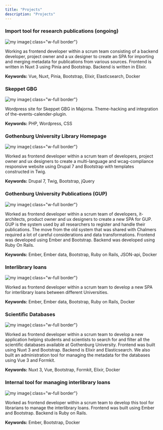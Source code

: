 ```yaml
---
title: "Projects"
description: "Projects"
---
```


### Import tool for research publications (ongoing)

![my image](/img/projects/gup-admin.jpeg){:class="w-full border"}

Working as frontend developer within a scrum team consisting of a backend developer, project owner and a ux designer to create an SPA for importing and merging metadata for publications from various sources. Frontend is written in Nuxt 3 using Pinia and Bootstrap. Backend is written in Elixir.

**Keywords:** Vue, Nuxt, Pinia, Bootstrap, Elixir, Elasticsearch, Docker

<div class="h-12"></div>

### Skeppet GBG

![my image](/img/projects/skeppetgbg.jpeg){:class="w-full border"}

Wordpress site for Skeppet GBG in Majorna. Theme-hacking and integration of the-events-calender-plugin.

**Keywords:** PHP, Wordpress, CSS

<div class="h-12"></div>

### Gothenburg University Library Homepage

![my image](/img/projects/ubguse.jpeg){:class="w-full border"}

Worked as frontend developer within a scrum team of developers, project owner and ux designers to create a multi-language and wcag-compliance responsive website using Drupal 7 and Bootstrap with templates constructed in Twig.

**Keywords:** Drupal 7, Twig, Bootstrap, jQuery

<div class="h-12"></div>

### Gothenburg University Publications (GUP)

![my image](/img/projects/gup.jpeg){:class="w-full border"}

Worked as frontend developer within a scrum team of developers, it-architects, product owner and ux designers to create a new SPA for GUP. GUP is the system used by all researchers to register and handle their publications. The move from the old system that was shared with Chalmers required a lot of careful considerations and data transformations. Frontend was developed using Ember and Bootstrap. Backend was developed using Ruby On Rails.

**Keywords:** Ember, Ember data, Bootstrap, Ruby on Rails, JSON-api, Docker

<div class="h-12"></div>

### Interlibrary loans

![my image](/img/projects/fjarrlan.jpeg){:class="w-full border"}

Worked as frontend developer within a scrum team to develop a new SPA for interlibrary loans between different Universities.

**Keywords:** Ember, Ember data, Bootstrap, Ruby on Rails, Docker

<div class="h-12"></div>

### Scientific Databases

![my image](/img/projects/databaser.jpeg){:class="w-full border"}

Worked as frontend developer within a scrum team to develop a new application helping students and scientists to search for and filter all the scientific databases available at Gothenburg University. Frontend was built using Nuxt 3 and Bootstrap. Backend is Elixir and Elasticsearch. We also built an administration tool for managing the metadata for the databases using Vue 3 and Formkit.

**Keywords:** Nuxt 3, Vue, Bootstrap, Formkit, Elixir, Docker

<div class="h-12"></div>

### Internal tool for managing interlibrary loans

![my image](/img/projects/fjarrkontrollen.jpeg){:class="w-full border"}

Worked as frontend developer within a scrum team to develop this tool for librarians to manage the interlibrary loans. Frontend was built using Ember and Bootstrap. Backend is Ruby on Rails.

**Keywords:** Ember, Bootstrap, Docker
